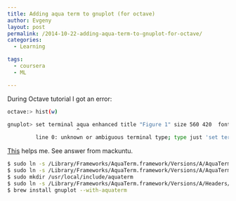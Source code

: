 ```yaml
---
title: Adding aqua term to gnuplot (for octave)
author: Evgeny
layout: post
permalink: /2014-10-22-adding-aqua-term-to-gnuplot-for-octave/
categories:
  - Learning

tags:
  - coursera
  - ML

---
```

During Octave tutorial I got an error:

~~~ bash
octave:> hist(w)

gnuplot> set terminal aqua enhanced title "Figure 1" size 560 420  font "*,6" dashlength 1
                      ^
         line 0: unknown or ambiguous terminal type; type just 'set terminal' for a list
~~~

[This][1] helps me. See answer from mackuntu.

~~~ bash
$ sudo ln -s /Library/Frameworks/AquaTerm.framework/Versions/A/AquaTerm /usr/local/lib/libaquaterm.dylib
$ sudo ln -s /Library/Frameworks/AquaTerm.framework/Versions/A/AquaTerm /usr/local/lib/libaquaterm.1.0.0.dylib
$ sudo mkdir /usr/local/include/aquaterm
$ sudo ln -s /Library/Frameworks/AquaTerm.framework/Versions/A/Headers/* /usr/local/include/aquaterm/.
$ brew install gnuplot --with-aquaterm
~~~

&nbsp;

 [1]: http://stackoverflow.com/questions/13786754/octave-gnuplot-aquaterm-error-set-terminal-aqua-enhanced-title-figure-1-unk